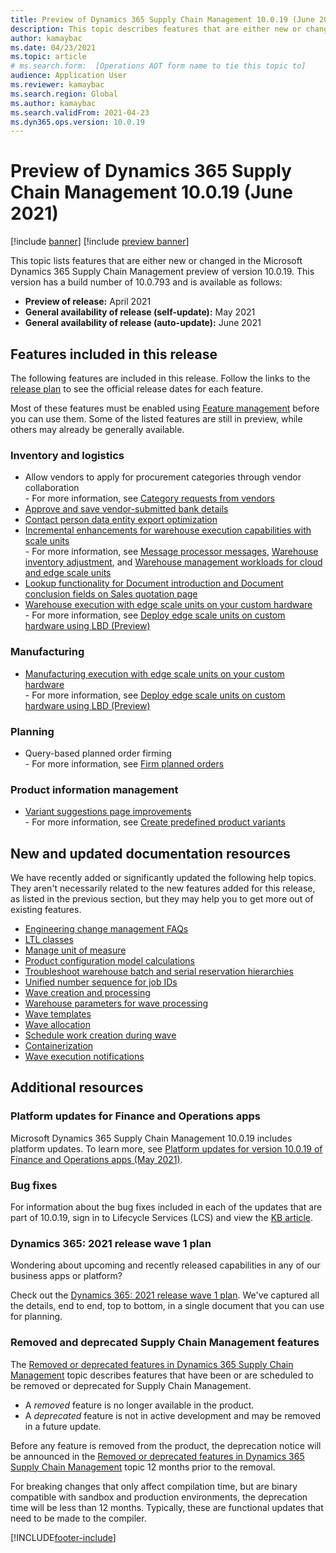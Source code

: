 ```yaml
---
title: Preview of Dynamics 365 Supply Chain Management 10.0.19 (June 2021) 
description: This topic describes features that are either new or changed in Dynamics 365 Supply Chain Management 10.0.19. 
author: kamaybac
ms.date: 04/23/2021
ms.topic: article
# ms.search.form:  [Operations AOT form name to tie this topic to]
audience: Application User
ms.reviewer: kamaybac
ms.search.region: Global
ms.author: kamaybac
ms.search.validFrom: 2021-04-23
ms.dyn365.ops.version: 10.0.19
---
```


# Preview of Dynamics 365 Supply Chain Management 10.0.19 (June 2021)

[!include [banner](../includes/banner.md)]
[!include [preview banner](../includes/preview-banner.md)]

This topic lists features that are either new or changed in the Microsoft Dynamics 365 Supply Chain Management preview of version 10.0.19. This version has a build number of 10.0.793 <!-- KFM: Update build number --> and is available as follows:

- **Preview of release:** April 2021
- **General availability of release (self-update):** May 2021
- **General availability of release (auto-update):** June 2021

## Features included in this release

The following features are included in this release. Follow the links to the [release plan](/dynamics365-release-plan/2021wave1/finance-operations/dynamics365-supply-chain-management/planned-features) to see the official release dates for each feature.

Most of these features must be enabled using [Feature management](../../fin-ops-core/fin-ops/get-started/feature-management/feature-management-overview.md) before you can use them. Some of the listed features are still in preview, while others may already be generally available.

### Inventory and logistics

- Allow vendors to apply for procurement categories through vendor collaboration<br> - For more information, see [Category requests from vendors](../procurement/category-requests-from-vendors.md)
- [Approve and save vendor-submitted bank details](/dynamics365-release-plan/2021wave1/finance-operations/dynamics365-supply-chain-management/approve-save-vendor-submitted-bank-details)
- [Contact person data entity export optimization](/dynamics365-release-plan/2021wave1/finance-operations/dynamics365-supply-chain-management/contact-person-data-entity-export-optimization)
- [Incremental enhancements for warehouse execution capabilities with scale units](/dynamics365-release-plan/2021wave1/finance-operations/dynamics365-supply-chain-management/incremental-enhancements-warehouse-execution-capabilities-scale-units) <br> - For more information, see [Message processor messages](../cloud-edge/cloud-edge-message-processor-messages.md), [Warehouse inventory adjustment](../cloud-edge/cloud-edge-warehouse-inventory-adjustment.md), and [Warehouse management workloads for cloud and edge scale units](../cloud-edge/cloud-edge-workload-warehousing.md)
- [Lookup functionality for Document introduction and Document conclusion fields on Sales quotation page](/dynamics365-release-plan/2021wave1/finance-operations/dynamics365-supply-chain-management/lookup-functionality-document-introduction-document-conclusion-fields-sales-quotation-page)
- [Warehouse execution with edge scale units on your custom hardware](/dynamics365-release-plan/2021wave1/finance-operations/dynamics365-supply-chain-management/warehouse-execution-edge-scale-units-custom-hardware)<br> - For more information, see [Deploy edge scale units on custom hardware using LBD (Preview)](../cloud-edge/cloud-edge-edge-scale-units-lbd.md)

### Manufacturing

- [Manufacturing execution with edge scale units on your custom hardware](/dynamics365-release-plan/2021wave1/finance-operations/dynamics365-supply-chain-management/manufacturing-execution-edge-scale-units-custom-hardware)<br> - For more information, see [Deploy edge scale units on custom hardware using LBD (Preview)](../cloud-edge/cloud-edge-edge-scale-units-lbd.md)

### Planning

- Query-based planned order firming<br> - For more information, see [Firm planned orders](../master-planning/planning-optimization/planned-order-firming.md)

### Product information management

- [Variant suggestions page improvements](/dynamics365-release-plan/2021wave1/finance-operations/dynamics365-supply-chain-management/variant-suggestions-page-improvements)<br> - For more information, see [Create predefined product variants](../pim/tasks/create-predefined-product-variants.md)


## New and updated documentation resources

We have recently added or significantly updated the following help topics. They aren't necessarily related to the new features added for this release, as listed in the previous section, but they may help you to get more out of existing features.

- [Engineering change management FAQs](../engineering-change-management/change-management-faq.md)
- [LTL classes](../transportation/ltl-class.md)
- [Manage unit of measure](../pim/tasks/manage-unit-measure.md)
- [Product configuration model calculations](../pim/config-model-calculations.md)
- [Troubleshoot warehouse batch and serial reservation hierarchies](../warehousing/troubleshoot-warehouse-batch-and-serial-reservation-hierarchies.md)
- [Unified number sequence for job IDs](../production-control/unified-job-ids.md)
- [Wave creation and processing](../warehousing/wave-processing.md)
- [Warehouse parameters for wave processing](../warehousing/wave-warehouse-parameters.md)
- [Wave templates](../warehousing/wave-templates.md)
- [Wave allocation](../warehousing/wave-allocation-method.md)
- [Schedule work creation during wave](../warehousing/configure-wave-schedule-work-creation.md)
- [Containerization](../warehousing/wave-containerization.md)
- [Wave execution notifications](../warehousing/wave-execution-notifications.md)

## Additional resources

### Platform updates for Finance and Operations apps

Microsoft Dynamics 365 Supply Chain Management 10.0.19 includes platform updates. To learn more, see [Platform updates for version 10.0.19 of Finance and Operations apps (May 2021)](../../fin-ops-core/dev-itpro/get-started/whats-new-platform-updates-10-0-19.md). <!-- KFM: Confirm link -->

### Bug fixes

For information about the bug fixes included in each of the updates that are part of 10.0.19, sign in to Lifecycle Services (LCS) and view the [KB article]().<!-- KFM: Get link -->

### Dynamics 365: 2021 release wave 1 plan

Wondering about upcoming and recently released capabilities in any of our business apps or platform?

Check out the [Dynamics 365: 2021 release wave 1 plan](/dynamics365-release-plan/2021wave1/). We've captured all the details, end to end, top to bottom, in a single document that you can use for planning.

### Removed and deprecated Supply Chain Management features

The [Removed or deprecated features in Dynamics 365 Supply Chain Management](removed-deprecated-features-scm-updates.md) topic describes features that have been or are scheduled to be removed or deprecated for Supply Chain Management.

- A *removed* feature is no longer available in the product.
- A *deprecated* feature is not in active development and may be removed in a future update.

Before any feature is removed from the product, the deprecation notice will be announced in the [Removed or deprecated features in Dynamics 365 Supply Chain Management](removed-deprecated-features-scm-updates.md) topic 12 months prior to the removal.

For breaking changes that only affect compilation time, but are binary compatible with sandbox and production environments, the deprecation time will be less than 12 months. Typically, these are functional updates that need to be made to the compiler.


[!INCLUDE[footer-include](../../includes/footer-banner.md)]